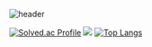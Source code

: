 <!--
**hagoeun0119/hagoeun0119** is a ✨ _special_ ✨ repository because its `README.md` (this file) appears on your GitHub profile.

Here are some ideas to get you started:

- 🔭 I’m currently working on ...
- 🌱 I’m currently learning ...
- 👯 I’m looking to collaborate on ...
- 🤔 I’m looking for help with ...
- 💬 Ask me about ...
- 📫 How to reach me: ...
- 😄 Pronouns: ...
- ⚡ Fun fact: ...
-->

![header](https://capsule-render.vercel.app/api?type=waving&color=b6cac0&height=250&section=header&text=Goeun%20&fontColor=371722&fontSize=60)
<!--![Goeun's GitHub stats](https://github-readme-stats.vercel.app/api?username=hagoeun0119&show_icons=true&theme=graywhite)-->
[![Solved.ac Profile](http://mazassumnida.wtf/api/mini/generate_badge?boj=sera1193)](https://solved.ac/sera1193)
<img src="http://mazandi.herokuapp.com/api?handle=sera1193&theme=warm"/>
[![Top Langs](https://github-readme-stats.vercel.app/api/top-langs/?username=hagoeun0119&layout=compact)](https://github.com/hagoeun0119/github-readme-stats)

